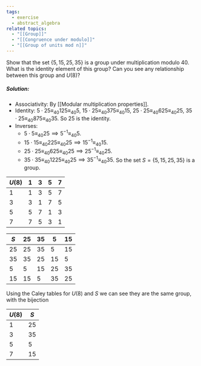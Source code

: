 ```yaml
---
tags:
  - exercise
  - abstract_algebra
related topics:
  - "[[Group]]"
  - "[[Congruence under modulo]]"
  - "[[Group of units mod n]]"
---
```

Show that the set $\{5, 15, 25, 35\}$ is a group under multiplication modulo $40$. What is the identity element of this group? Can you see any relationship between this group and $U(8)$?
##### Solution:
- Associativity:
	By [[Modular multiplication properties]].
- Identity:
	$5\cdot 25 \equiv_{40} 125 \equiv_{40} 5$, $15 \cdot 25 \equiv_{40} 375 \equiv_{40} 15$, $25 \cdot 25 \equiv_{40} 625 \equiv_{40} 25$, $35\cdot 25 \equiv_{40} 875 \equiv_{40} 35$. So $25$ is the identity.
- Inverses:
	- $5 \cdot 5 \equiv_{40} 25\implies 5^{-1} \equiv_{40} 5$.
	- $15\cdot 15 \equiv_{40} 225 \equiv_{40} 25\implies 15^{-1}\equiv_{40} 15$.
	- $25\cdot 25 \equiv_{40} 625 \equiv_{40} 25 \implies 25^{-1}\equiv_{40}25$.
	- $35\cdot 35 \equiv_{40} 1225 \equiv_{40} 25\implies 35^{-1}\equiv_{40} 35$.
So the set $S=\{5,15,25,35\}$ is a group.

| $U(8)$ | $1$ | $3$ | $5$ | $7$ |
| ------ | --- | --- | --- | --- |
| $1$    | $1$ | $3$ | $5$ | $7$ |
| $3$    | $3$ | $1$ | $7$ | $5$ |
| $5$    | $5$ | $7$ | $1$ | $3$ |
| $7$    | $7$ | $5$ | $3$ | $1$ |

| $S$  | $25$ | $35$ | $5$  | $15$ |
| ---- | ---- | ---- | ---- | ---- |
| $25$ | $25$ | $35$ | $5$  | $15$ |
| $35$ | $35$ | $25$ | $15$ | $5$  |
| $5$  | $5$  | $15$ | $25$ | $35$ |
| $15$ | $15$ | $5$  | $35$ | $25$ |
Using the Caley tables for $U(8)$ and $S$ we can see they are the same group, with the bijection

| $U(8)$ | $S$  |
| ------ | ---- |
| $1$    | $25$ |
| $3$    | $35$ |
| $5$    | $5$  |
| $7$    | $15$ |
